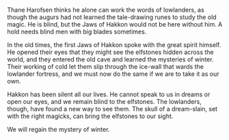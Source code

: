 Thane Harofsen thinks he alone can work the words of lowlanders, as though the augurs had not learned the tale-drawing runes to study the old magic. He is blind, but the Jaws of Hakkon would not be here without him. A hold needs blind men with big blades sometimes.

In the old times, the first Jaws of Hakkon spoke with the great spirit himself. He opened their eyes that they might see the elfstones hidden across the world, and they entered the old cave and learned the mysteries of winter. Their working of cold let them slip through the ice-wall that wards the lowlander fortress, and we must now do the same if we are to take it as our own.

Hakkon has been silent all our lives. He cannot speak to us in dreams or open our eyes, and we remain blind to the elfstones. The lowlanders, though, have found a new way to see them. The skull of a dream-slain, set with the right magicks, can bring the elfstones to our sight.

We will regain the mystery of winter.
